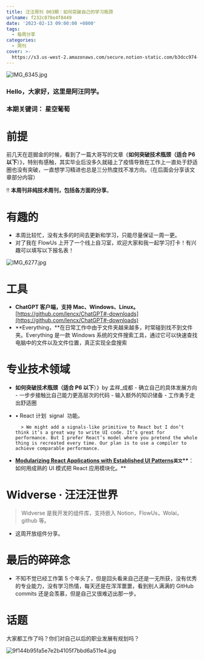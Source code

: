 ```yaml
---
title: 汪汪周刊 003期：如何突破自己的学习瓶颈
urlname: f232c878e4f8449
date: '2023-02-13 09:00:00 +0800'
tags:
  - 每周分享
categories:
  - 周刊
cover: >-
  https://s3.us-west-2.amazonaws.com/secure.notion-static.com/b3dcc974-bb70-4c35-90e9-7f1e6273387e/%E8%93%9D%E7%B2%89%E8%89%B2%E8%B7%B3%E8%9A%A4%E5%B8%82%E5%9C%BA%E7%9F%A2%E9%87%8F%E6%B4%BB%E5%8A%A8%E5%AE%A3%E4%BC%A0%E4%B8%AD%E6%96%87%E5%BE%AE%E4%BF%A1%E5%85%AC%E4%BC%97%E5%8F%B7%E5%B0%81%E9%9D%A2.png?X-Amz-Algorithm=AWS4-HMAC-SHA256&X-Amz-Content-Sha256=UNSIGNED-PAYLOAD&X-Amz-Credential=AKIAT73L2G45EIPT3X45%2F20230806%2Fus-west-2%2Fs3%2Faws4_request&X-Amz-Date=20230806T075036Z&X-Amz-Expires=3600&X-Amz-Signature=57e3b2e0be65b5508f7eb17989fe7cf3f145f055aefcb83ceb072fa30c060668&X-Amz-SignedHeaders=host&x-id=GetObject
---
```


![IMG_6345.jpg](https://s3.us-west-2.amazonaws.com/secure.notion-static.com/b92fc805-affe-49a2-859c-d44855a2cca3/IMG_6345.jpg?X-Amz-Algorithm=AWS4-HMAC-SHA256&X-Amz-Content-Sha256=UNSIGNED-PAYLOAD&X-Amz-Credential=AKIAT73L2G45EIPT3X45%2F20230806%2Fus-west-2%2Fs3%2Faws4_request&X-Amz-Date=20230806T075036Z&X-Amz-Expires=3600&X-Amz-Signature=29270609f4d9a6a41bf976e76bc324193d814d6ebe7172fda08604bd617bcd85&X-Amz-SignedHeaders=host&x-id=GetObject)

### Hello，大家好，这里是阿汪同学。

### 本期关键词： 星空葡萄

# 前提

前几天在逛掘金的时候，看到了一篇大哥写的文章《**如何突破技术瓶颈（适合 P6 以下**）》，特别有感触，其实毕业后没多久就碰上了疫情导致在工作上一直处于舒适圈也没有突破，一直想学习精进也总是三分热度找不准方向。（在后面会分享该文章部分内容）

‼️ **本周刊非纯技术周刊，包括各方面的分享**。

# 有趣的

- 本周比较忙，没有太多的时间去更新和学习，只能尽量保证一周一更。
- 对了我在 FlowUs 上开了一个线上自习室，欢迎大家和我一起学习打卡！有兴趣可以填写以下报名表！

![IMG_6277.jpg](https://s3.us-west-2.amazonaws.com/secure.notion-static.com/a75bc9e0-a3f0-436c-99e0-6ff9e525ca97/IMG_6277.jpg?X-Amz-Algorithm=AWS4-HMAC-SHA256&X-Amz-Content-Sha256=UNSIGNED-PAYLOAD&X-Amz-Credential=AKIAT73L2G45EIPT3X45%2F20230806%2Fus-west-2%2Fs3%2Faws4_request&X-Amz-Date=20230806T075036Z&X-Amz-Expires=3600&X-Amz-Signature=9abf5205f065bb7d16c43ef8fd01fa98cdedbccc91cbd4fb22a5080c3af5f958&X-Amz-SignedHeaders=host&x-id=GetObject)

# 工具

- **ChatGPT 客户端，支持 Mac、Windows、Linux。**[https://github.com/lencx/ChatGPT#-downloads](https://github.com/lencx/ChatGPT#-downloads)
- **Everything，**在日常工作中由于文件夹越来越多，时常碰到找不到文件夹。Everything 是一款 Windows 系统的文件搜索工具，通过它可以快速查找电脑中的文件以及文件位置，真正实现全盘搜索

# 专业技术领域

- **如何突破技术瓶颈（适合 P6 以下**）》by 孟祥\_成都 - 确立自己的具体发展方向 - 一步步接触比自己能力更高层次的代码 - 输入额外的知识储备 - 工作勇于走出舒适圈
- • React 计划  signal  功能。

      	> We might add a signals-like primitive to React but I don’t think it’s a great way to write UI code. It’s great for performance. But I prefer React’s model where you pretend the whole thing is recreated every time. Our plan is to use a compiler to achieve comparable performance.

- [**Modularizing React Applications with Established UI Patterns**](https://martinfowler.com/articles/modularizing-react-apps.html)**`英文`\*\***：如何用成熟的 UI 模式把 React 应用模块化。\*\*

# Widverse · 汪汪汪世界

> Widverse 是我开发的组件库，支持嵌入 Notion，FlowUs，Wolai，github 等。

- 这周开放组件分享。

# 最后的碎碎念

- 不知不觉已经工作第 5 个年头了，但是回头看来自己还是一无所获，没有优秀的专业能力，没有学习热情，每天还是在浑浑噩噩，看到别人满满的 GitHub commits 还是会羡慕，但是自己又很难迈出那一步。

# 话题

大家都工作了吗？你们对自己以后的职业发展有规划吗？

![9f144b95fa5e7e2b4105f7bbd6a511e4.jpg](https://i.hd-r.cn/9f144b95fa5e7e2b4105f7bbd6a511e4.jpg)

